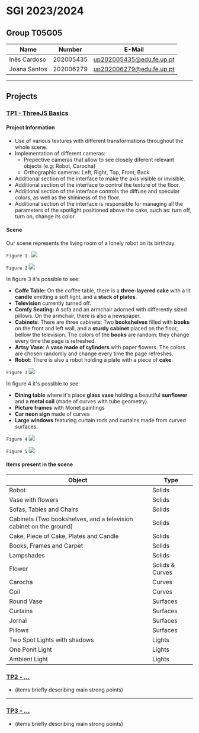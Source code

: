 # SGI 2023/2024

## Group T05G05
| Name             | Number    | E-Mail             |
| ---------------- | --------- | ------------------ |
| Inês Cardoso         | 202005435 | up202005435@edu.fe.up.pt                |
| Joana Santos         | 202006279 | up202006279@edu.fe.up.pt                |

----

## Projects

### [TP1 - ThreeJS Basics](tp1)


#### Project Information

- Use of various textures with different transformations throughout the whole scene.
- Implementation of different cameras:
    - Prepective cameras that allow to see closely diferent relevant objects (e.g: Robot, Carocha)
    - Orthographic cameras: Left, Right, Top, Front, Back
- Additional section of the interface to make the axis visible or invisible.
- Additional section of the interface to control the texture of the floor.
- Additional section of the interface controls the diffuse and specular colors, as well as the shininess of the floor.
- Additional section of the interface is responsible for managing all the parameters of the spotlight positioned above the cake, such as: turn off, turn on, change its color.


#### Scene 
Our scene represents the living room of a lonely robot on its birthday.

`Figure 1 `
![](https://git.fe.up.pt/sgi-meic/sgi-2023-2024/t05/sgi-t05-g05/raw/main/tp1/Screenshots/overall.png?ref_type=heads)

`Figure 2`
![](https://git.fe.up.pt/sgi-meic/sgi-2023-2024/t05/sgi-t05-g05/raw/main/tp1/Screenshots/robot.png)


In figure 3 it's possible to see:
* **Coffe Table:** On the coffee table, there is a **three-layered cake** with a lit **candle** emitting a soft light, and a **stack of plates**.
* **Television** currently turned off.
* **Comfy Seating:** A sofa and an armchair adorned with differently sized pillows. On the armchair, there is also a newspaper.
* **Cabinets**: There are three cabinets: Two **bookshelves** filled with **books** on the front and left wall, and a **sturdy cabinet** placed on the floor, bellow the television. The colors of the **books** are random: they change every time the page is refreshed.
* **Artsy Vase**: A **vase made of cylinders** with paper flowers. The colors are chosen randomly and change every time the page refreshes.
* **Robot**: There is also a robot holding a plate with a piece of **cake**.

`Figure 3`
![](https://git.fe.up.pt/sgi-meic/sgi-2023-2024/t05/sgi-t05-g05/raw/main/tp1/Screenshots/tv_side.png)


In figure 4 it's possible to see:
* **Dining table** where it's place **glass vase** holding a beautiful **sunflower** and a **metal coil** (made of curves with tube geometry).
* **Picture frames** with Monet paintings
* **Car neon sign** made of curves
* **Large windows** featuring curtain rods and curtains made from curved surfaces.

`Figure 4`
![](https://git.fe.up.pt/sgi-meic/sgi-2023-2024/t05/sgi-t05-g05/raw/main/tp1/Screenshots/dinning_table.png?ref_type=heads)

`Figure 5`
![](https://git.fe.up.pt/sgi-meic/sgi-2023-2024/t05/sgi-t05-g05/raw/main/tp1/Screenshots/tv_side.png?ref_type=heads)


#### Items present in the scene 

| Object | Type|
| -------- | -------- | 
| Robot     | Solids     |
| Vase with flowers  | Solids    |
| Sofas, Tables and Chairs | Solids     | 
| Cabinets (Two bookshelves, and a television cabinet on the ground)  | Solids   | 
| Cake, Piece of Cake, Plates and Candle | Solids   | 
| Books, Frames and Carpet  | Solids     | 
| Lampshades | Solids     | 
| Flower    | Solids & Curves | 
| Carocha   | Curves  |
| Coil   | Curves  | 
| Round Vase   | Surfaces    |
| Curtains   | Surfaces  | 
| Jornal   | Surfaces  | 
| Pillows  | Surfaces  |
| Two Spot Lights with shadows | Lights |
| One Ponit Light | Lights |
| Ambient Light | Lights |
 

### [TP2 - ...](tp2)
- (items briefly describing main strong points)

----

### [TP3 - ...](tp3)
- (items briefly describing main strong points)

